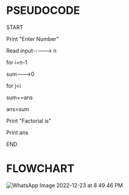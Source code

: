 # PSEUDOCODE
START


Print "Enter Number"


Read input-----> n


for i=n-1    


sum--->0       


for j<i       


sum+=ans

ans=sum


Print "Factorial is"


Print ans


END

# FLOWCHART
![WhatsApp Image 2022-12-23 at 8 49 46 PM](https://user-images.githubusercontent.com/117601111/209444772-12b9fc16-34b2-4925-aafe-921346ea91f2.jpeg)
